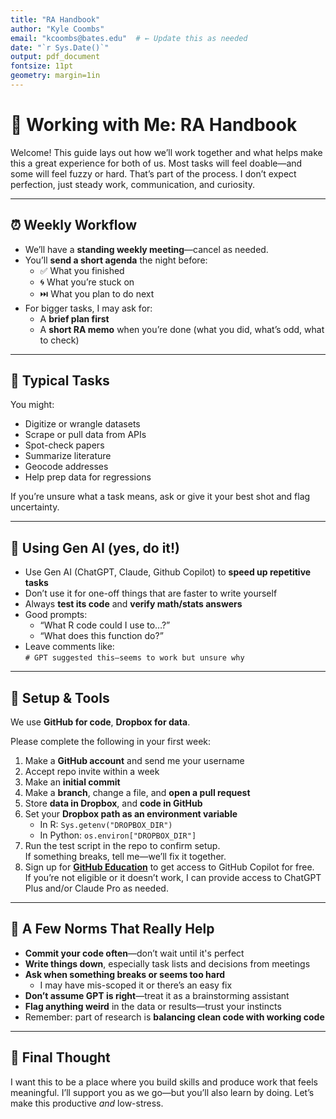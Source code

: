 ```yaml
---
title: "RA Handbook"
author: "Kyle Coombs"
email: "kcoombs@bates.edu"  # ← Update this as needed
date: "`r Sys.Date()`"
output: pdf_document
fontsize: 11pt
geometry: margin=1in
---
```


# 🧠 Working with Me: RA Handbook

Welcome! This guide lays out how we’ll work together and what helps make this a great experience for both of us. Most tasks will feel doable—and some will feel fuzzy or hard. That’s part of the process. I don’t expect perfection, just steady work, communication, and curiosity.

---

## ⏰ Weekly Workflow

- We’ll have a **standing weekly meeting**—cancel as needed.
- You’ll **send a short agenda** the night before:
  - ✅ What you finished  
  - 🌀 What you’re stuck on  
  - ⏭️ What you plan to do next
- For bigger tasks, I may ask for:
  - A **brief plan first**
  - A **short RA memo** when you’re done (what you did, what’s odd, what to check)

---

## 🧩 Typical Tasks

You might:
- Digitize or wrangle datasets  
- Scrape or pull data from APIs  
- Spot-check papers  
- Summarize literature  
- Geocode addresses  
- Help prep data for regressions

If you’re unsure what a task means, ask or give it your best shot and flag uncertainty.

---

## 🤖 Using Gen AI (yes, do it!)

- Use Gen AI (ChatGPT, Claude, Github Copilot) to **speed up repetitive tasks**
- Don’t use it for one-off things that are faster to write yourself
- Always **test its code** and **verify math/stats answers**
- Good prompts:  
  - “What R code could I use to…?”  
  - “What does this function do?”
- Leave comments like:  
  `# GPT suggested this—seems to work but unsure why`

---

## 📁 Setup & Tools

We use **GitHub for code**, **Dropbox for data**.

Please complete the following in your first week:

1. Make a **GitHub account** and send me your username  
2. Accept repo invite within a week  
3. Make an **initial commit**  
4. Make a **branch**, change a file, and **open a pull request**  
5. Store **data in Dropbox**, and **code in GitHub**  
6. Set your **Dropbox path as an environment variable**
   - In R: `Sys.getenv("DROPBOX_DIR")`
   - In Python: `os.environ["DROPBOX_DIR"]`
7. Run the test script in the repo to confirm setup.  
   If something breaks, tell me—we’ll fix it together.
8. Sign up for **[GitHub Education](https://education.github.com/students)** to get access to GitHub Copilot for free.  
   If you’re not eligible or it doesn’t work, I can provide access to ChatGPT Plus and/or Claude Pro as needed.

---

## 📌 A Few Norms That Really Help

- **Commit your code often**—don’t wait until it's perfect
- **Write things down**, especially task lists and decisions from meetings
- **Ask when something breaks or seems too hard**
  - I may have mis-scoped it or there’s an easy fix
- **Don’t assume GPT is right**—treat it as a brainstorming assistant
- **Flag anything weird** in the data or results—trust your instincts
- Remember: part of research is **balancing clean code with working code**

---

## 👋 Final Thought

I want this to be a place where you build skills and produce work that feels meaningful. I’ll support you as we go—but you’ll also learn by doing. Let’s make this productive *and* low-stress.
